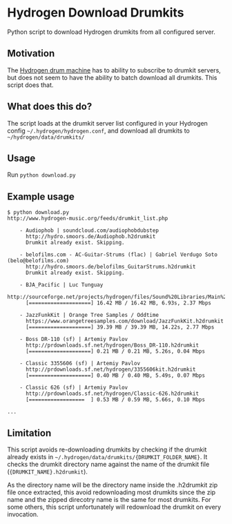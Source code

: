 # Hydrogen Download Drumkits
Python script to download Hydrogen drumkits from all configured server.

## Motivation
The [Hydrogen drum machine](https://github.com/hydrogen-music/hydrogen) has to ability to subscribe to drumkit servers, but does not seem to have the ability to batch download all drumkits. This script does that.

## What does this do?
The script loads at the drumkit server list configured in your Hydrogen config `~/.hydrogen/hydrogen.conf`, and download all drumkits to `~/hydrogen/data/drumkits/`

## Usage
Run `python download.py`

## Example usage
```
$ python download.py
http://www.hydrogen-music.org/feeds/drumkit_list.php

    - Audiophob | soundcloud.com/audiophobdubstep
      http://hydro.smoors.de/Audiophob.h2drumkit
      Drumkit already exist. Skipping.

    - belofilms.com - AC-Guitar-Strums (flac) | Gabriel Verdugo Soto (belo@belofilms.com)
      http://hydro.smoors.de/belofilms_GuitarStrums.h2drumkit
      Drumkit already exist. Skipping.

    - BJA_Pacific | Luc Tunguay
      http://sourceforge.net/projects/hydrogen/files/Sound%20Libraries/Main%20sound%20libraries/BJA_Pacific.h2drumkit
      [====================] 16.42 MB / 16.42 MB, 6.93s, 2.37 Mbps

    - JazzFunkKit | Orange Tree Samples / Oddtime
      https://www.orangetreesamples.com/download/JazzFunkKit.h2drumkit
      [====================] 39.39 MB / 39.39 MB, 14.22s, 2.77 Mbps

    - Boss DR-110 (sf) | Artemiy Pavlov
      http://prdownloads.sf.net/hydrogen/Boss_DR-110.h2drumkit
      [====================] 0.21 MB / 0.21 MB, 5.26s, 0.04 Mbps

    - Classic 3355606 (sf) | Artemiy Pavlov
      http://prdownloads.sf.net/hydrogen/3355606kit.h2drumkit
      [====================] 0.40 MB / 0.40 MB, 5.49s, 0.07 Mbps

    - Classic 626 (sf) | Artemiy Pavlov
      http://prdownloads.sf.net/hydrogen/Classic-626.h2drumkit
      [==================  ] 0.53 MB / 0.59 MB, 5.66s, 0.10 Mbps

...
```

## Limitation
This script avoids re-downloading drumkits by checking if the drumkit already exists in `~/.hydrogen/data/drumkits/{DRUMKIT_FOLDER_NAME}`. It checks the drumkit directory name against the name of the drumkit file (`{DRUMKIT_NAME}.h2drumkit`).

As the directory name will be the directory name inside the .h2drumkit zip file once extracted, this avoid redownloading most drumkits since the zip name and the zipped direcotry name is the same for most drumkits. For some others, this script unfortunately will redownload the drumkit on every invocation.
